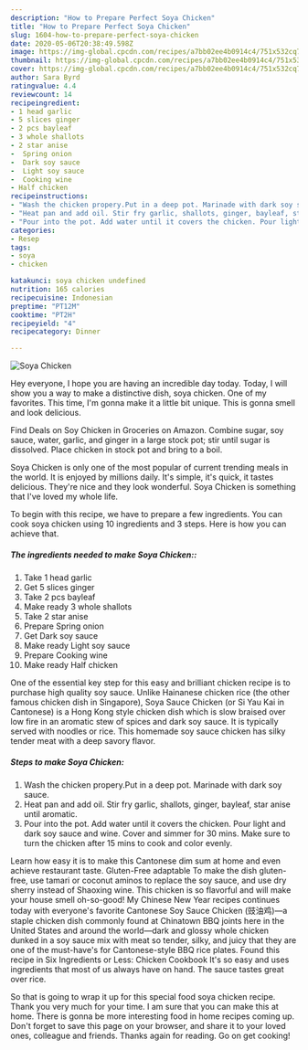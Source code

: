 ```yaml
---
description: "How to Prepare Perfect Soya Chicken"
title: "How to Prepare Perfect Soya Chicken"
slug: 1604-how-to-prepare-perfect-soya-chicken
date: 2020-05-06T20:38:49.598Z
image: https://img-global.cpcdn.com/recipes/a7bb02ee4b0914c4/751x532cq70/soya-chicken-recipe-main-photo.jpg
thumbnail: https://img-global.cpcdn.com/recipes/a7bb02ee4b0914c4/751x532cq70/soya-chicken-recipe-main-photo.jpg
cover: https://img-global.cpcdn.com/recipes/a7bb02ee4b0914c4/751x532cq70/soya-chicken-recipe-main-photo.jpg
author: Sara Byrd
ratingvalue: 4.4
reviewcount: 14
recipeingredient:
- 1 head garlic
- 5 slices ginger
- 2 pcs bayleaf
- 3 whole shallots
- 2 star anise
-  Spring onion
-  Dark soy sauce
-  Light soy sauce
-  Cooking wine
- Half chicken
recipeinstructions:
- "Wash the chicken propery.Put in a deep pot. Marinade with dark soy sauce."
- "Heat pan and add oil. Stir fry garlic, shallots, ginger, bayleaf, star anise until aromatic."
- "Pour into the pot. Add water until it covers the chicken. Pour light and dark soy sauce and wine. Cover and simmer for 30 mins. Make sure to turn the chicken after 15 mins to cook and color evenly."
categories:
- Resep
tags:
- soya
- chicken

katakunci: soya chicken undefined
nutrition: 165 calories
recipecuisine: Indonesian
preptime: "PT12M"
cooktime: "PT2H"
recipeyield: "4"
recipecategory: Dinner

---
```



![Soya Chicken](https://img-global.cpcdn.com/recipes/a7bb02ee4b0914c4/751x532cq70/soya-chicken-recipe-main-photo.jpg)

Hey everyone, I hope you are having an incredible day today. Today, I will show you a way to make a distinctive dish, soya chicken. One of my favorites. This time, I'm gonna make it a little bit unique. This is gonna smell and look delicious.

Find Deals on Soy Chicken in Groceries on Amazon. Combine sugar, soy sauce, water, garlic, and ginger in a large stock pot; stir until sugar is dissolved. Place chicken in stock pot and bring to a boil.

Soya Chicken is only one of the most popular of current trending meals in the world. It is enjoyed by millions daily. It's simple, it's quick, it tastes delicious. They're nice and they look wonderful. Soya Chicken is something that I've loved my whole life.


To begin with this recipe, we have to prepare a few ingredients. You can cook soya chicken using 10 ingredients and 3 steps. Here is how you can achieve that.

##### The ingredients needed to make Soya Chicken::

1. Take 1 head garlic
1. Get 5 slices ginger
1. Take 2 pcs bayleaf
1. Make ready 3 whole shallots
1. Take 2 star anise
1. Prepare  Spring onion
1. Get  Dark soy sauce
1. Make ready  Light soy sauce
1. Prepare  Cooking wine
1. Make ready Half chicken


One of the essential key step for this easy and brilliant chicken recipe is to purchase high quality soy sauce. Unlike Hainanese chicken rice (the other famous chicken dish in Singapore), Soya Sauce Chicken (or Si Yau Kai in Cantonese) is a Hong Kong style chicken dish which is slow braised over low fire in an aromatic stew of spices and dark soy sauce. It is typically served with noodles or rice. This homemade soy sauce chicken has silky tender meat with a deep savory flavor. 

##### Steps to make Soya Chicken:

1. Wash the chicken propery.Put in a deep pot. Marinade with dark soy sauce.
1. Heat pan and add oil. Stir fry garlic, shallots, ginger, bayleaf, star anise until aromatic.
1. Pour into the pot. Add water until it covers the chicken. Pour light and dark soy sauce and wine. Cover and simmer for 30 mins. Make sure to turn the chicken after 15 mins to cook and color evenly.


Learn how easy it is to make this Cantonese dim sum at home and even achieve restaurant taste. Gluten-Free adaptable To make the dish gluten-free, use tamari or coconut aminos to replace the soy sauce, and use dry sherry instead of Shaoxing wine. This chicken is so flavorful and will make your house smell oh-so-good! My Chinese New Year recipes continues today with everyone&#39;s favorite Cantonese Soy Sauce Chicken (豉油鸡)—a staple chicken dish commonly found at Chinatown BBQ joints here in the United States and around the world—dark and glossy whole chicken dunked in a soy sauce mix with meat so tender, silky, and juicy that they are one of the must-have&#39;s for Cantonese-style BBQ rice plates. Found this recipe in Six Ingredients or Less: Chicken Cookbook It&#39;s so easy and uses ingredients that most of us always have on hand. The sauce tastes great over rice. 

So that is going to wrap it up for this special food soya chicken recipe. Thank you very much for your time. I am sure that you can make this at home. There is gonna be more interesting food in home recipes coming up. Don't forget to save this page on your browser, and share it to your loved ones, colleague and friends. Thanks again for reading. Go on get cooking!
